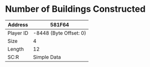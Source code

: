 #  Number of Buildings Constructed
Address   | 581F64
----------|-------------
Player ID | -8448 (Byte Offset: 0)
Size 	  | 4
Length 	  | 12
SC:R      | Simple Data


